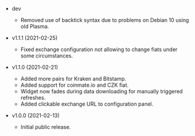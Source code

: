 * dev
  * Removed use of backtick syntax due to problems on Debian 10 using old Plasma.

* v1.1.1 (2021-02-25)
  * Fixed exchange configuration not allowing to change fiats under some circumstances.

* v1.1.0 (2021-02-21)
  * Added more pairs for Kraken and Bitstamp.
  * Added support for coinmate.io and CZK fiat.
  * Widget now fades during data downloading for manually triggered refreshes.
  * Added clickable exchange URL to configuration panel.

* v1.0.0 (2021-02-13)
  * Initial public release.
